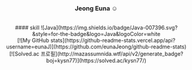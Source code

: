 <div align="center"> 
  
  ### Jeong Euna ☺️

  <br/>
  #### skill
  ![Java](https://img.shields.io/badge/Java-007396.svg?&style=for-the-badge&logo=Java&logoColor=white
  
  <br/>
  [![My GitHub stats](https://github-readme-stats.vercel.app/api?username=eunaJ)](https://github.com/eunaJeong/github-readme-stats)

  <br/>
  [![Solved.ac 프로필](http://mazassumnida.wtf/api/v2/generate_badge?boj=kysn77)](https://solved.ac/kysn77/)
  
</div>
